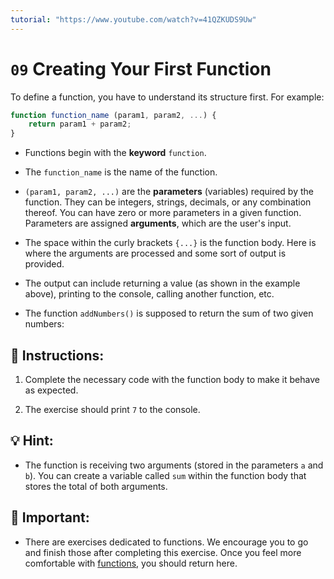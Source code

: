 ```yaml
---
tutorial: "https://www.youtube.com/watch?v=41QZKUDS9Uw"
---
```


# `09` Creating Your First Function

To define a function, you have to understand its structure first. For example:

```js
function function_name (param1, param2, ...) {
    return param1 + param2;
}
```

+ Functions begin with the **keyword** `function`.

+ The `function_name` is the name of the function.

+ `(param1, param2, ...)` are the **parameters** (variables) required by the function.  They can be integers, strings, decimals, or any combination thereof.  You can have zero or more parameters in a given function.  Parameters are assigned **arguments**, which are the user's input.

+ The space within the curly brackets `{...}` is the function body.  Here is where the arguments are processed and some sort of output is provided. 

+ The output can include returning a value (as shown in the example above), printing to the console, calling another function, etc.

+ The function `addNumbers()` is supposed to return the sum of two given numbers:

## 📝 Instructions:

1. Complete the necessary code with the function body to make it behave as expected.

2. The exercise should print `7` to the console.

## 💡 Hint:

- The function is receiving two arguments (stored in the parameters `a` and `b`). You can create a variable called `sum` within the function body that stores the total of both arguments.

## 🔎 Important:

+ There are exercises dedicated to functions. We encourage you to go and finish those after completing this exercise. Once you feel more comfortable with [functions](https://github.com/4GeeksAcademy/javascript-functions-exercises-tutorial), you should return here.
